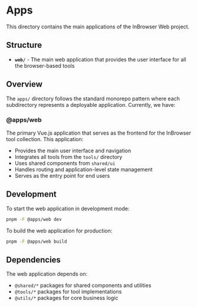 # Apps

This directory contains the main applications of the InBrowser Web project.

## Structure

- **`web/`** - The main web application that provides the user interface for all the browser-based tools

## Overview

The `apps/` directory follows the standard monorepo pattern where each subdirectory represents a deployable application. Currently, we have:

### @apps/web

The primary Vue.js application that serves as the frontend for the InBrowser tool collection. This application:

- Provides the main user interface and navigation
- Integrates all tools from the `tools/` directory
- Uses shared components from `shared/ui`
- Handles routing and application-level state management
- Serves as the entry point for end users

## Development

To start the web application in development mode:

```bash
pnpm -F @apps/web dev
```

To build the web application for production:

```bash
pnpm -F @apps/web build
```

## Dependencies

The web application depends on:

- `@shared/*` packages for shared components and utilities
- `@tools/*` packages for tool implementations
- `@utils/*` packages for core business logic
